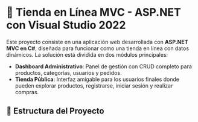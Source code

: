 # 🛒 Tienda en Línea MVC - ASP.NET con Visual Studio 2022

Este proyecto consiste en una aplicación web desarrollada con **ASP.NET MVC en C#**, diseñada para funcionar como una tienda en línea con datos dinámicos. La solución está dividida en dos módulos principales:

- **Dashboard Administrativo**: Panel de gestión con CRUD completo para productos, categorías, usuarios y pedidos.
- **Tienda Pública**: Interfaz amigable para los usuarios finales donde pueden explorar productos, registrarse, iniciar sesión y realizar compras.

## 🧱 Estructura del Proyecto
